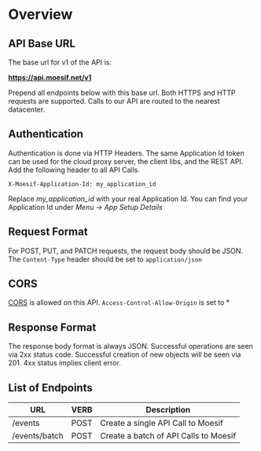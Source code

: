 # Overview

## API Base URL

The base url for v1 of the API is:

**<https://api.moesif.net/v1>**

Prepend all endpoints below with this base url. Both HTTPS and HTTP requests are supported.
Calls to our API are routed to the nearest datacenter.

## Authentication
Authentication is done via HTTP Headers.
The same Application Id token can be used for the cloud proxy server, the client libs, and the REST API. Add the following header to all API Calls.

`X-Moesif-Application-Id: my_application_id`


<aside class="notice">
Replace <i>my_application_id</i> with your real Application Id. You can find your Application Id under <i>Menu -> App Setup Details</i>
</aside>

## Request Format
  For POST, PUT, and PATCH requests, the request body should be JSON. The `Content-Type` header should be set to `application/json`

## CORS
[CORS](/blog/technical/cors/Authoritative-Guide-to-CORS-Cross-Origin-Resource-Sharing-for-REST-APIs/) is allowed on this API. `Access-Control-Allow-Origin` is set to *

## Response Format
  The response body format is always JSON. Successful operations are seen via 2xx status code. Successful creation of new objects will be seen via 201. 4xx status implies client error.

## List of Endpoints
|URL | VERB | Description|
|----|----|---|
|/events | POST | Create a single API Call to Moesif|
|/events/batch | POST | Create a batch of API Calls to Moesif|

